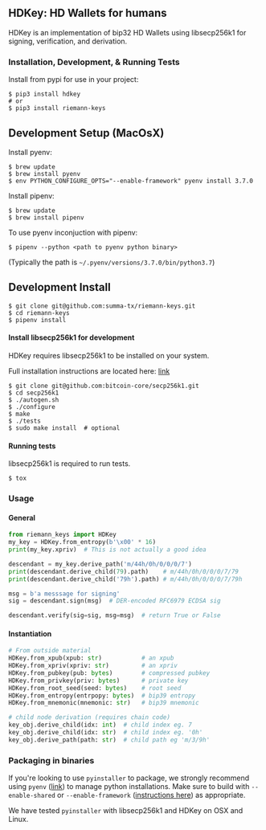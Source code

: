 ## HDKey: HD Wallets for humans

HDKey is an implementation of bip32 HD Wallets using libsecp256k1 for signing, verification, and derivation.

### Installation, Development, & Running Tests

Install from pypi for use in your project:
```
$ pip3 install hdkey
# or 
$ pip3 install riemann-keys
```

## Development Setup (MacOsX)

Install pyenv:
```
$ brew update
$ brew install pyenv
$ env PYTHON_CONFIGURE_OPTS="--enable-framework" pyenv install 3.7.0
```

Install pipenv:
```
$ brew update
$ brew install pipenv
```

To use pyenv inconjuction with pipenv:
```
$ pipenv --python <path to pyenv python binary>
```
(Typically the path is `~/.pyenv/versions/3.7.0/bin/python3.7`)


## Development Install
```
$ git clone git@github.com:summa-tx/riemann-keys.git
$ cd riemann-keys
$ pipenv install
```

#### Install libsecp256k1 for development

HDKey requires libsecp256k1 to be installed on your system.

Full installation instructions are located here: [link](https://github.com/bitcoin-core/secp256k1)

```
$ git clone git@github.com:bitcoin-core/secp256k1.git
$ cd secp256k1
$ ./autogen.sh
$ ./configure
$ make
$ ./tests
$ sudo make install  # optional
```

#### Running tests

libsecp256k1 is required to run tests.

```
$ tox
```

### Usage

#### General

```Python
from riemann_keys import HDKey
my_key = HDKey.from_entropy(b'\x00' * 16)
print(my_key.xpriv)  # This is not actually a good idea

descendant = my_key.derive_path('m/44h/0h/0/0/0/7')
print(descendant.derive_child(79).path)    # m/44h/0h/0/0/0/7/79
print(descendant.derive_child('79h').path) # m/44h/0h/0/0/0/7/79h

msg = b'a messsage for signing'
sig = descendant.sign(msg)  # DER-encoded RFC6979 ECDSA sig

descendant.verify(sig=sig, msg=msg)  # return True or False
```

#### Instantiation
```Python
# From outside material
HDKey.from_xpub(xpub: str)           # an xpub
HDKey.from_xpriv(xpriv: str)         # an xpriv
HDKey.from_pubkey(pub: bytes)        # compressed pubkey
HDKey.from_privkey(priv: bytes)      # private key
HDKey.from_root_seed(seed: bytes)    # root seed
HDKey.from_entropy(entrpopy: bytes)  # bip39 entropy
HDKey.from_mnemonic(mnemonic: str)   # bip39 mnemonic

# child node derivation (requires chain code)
key_obj.derive_child(idx: int)  # child index eg. 7
key_obj.derive_child(idx: str)  # child index eg. '0h'
key_obj.derive_path(path: str)  # child path eg 'm/3/9h'
```


### Packaging in binaries

If you're looking to use `pyinstaller` to package, we strongly recommend using `pyenv` ([link](https://github.com/pyenv/pyenv)) to manage python installations. Make sure to build with `--enable-shared` or `--enable-framework` ([instructions here](https://github.com/pyenv/pyenv/wiki)) as appropriate.

We have tested `pyinstaller` with libsecp256k1 and HDKey on OSX and Linux.
